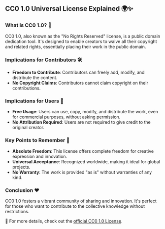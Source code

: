 ## CC0 1.0 Universal License Explained 🌍✨

### What is CC0 1.0? 🤔
CC0 1.0, also known as the "No Rights Reserved" license, is a public domain dedication tool. It's designed to enable creators to waive all their copyright and related rights, essentially placing their work in the public domain.

### Implications for Contributors 🛠️
- **Freedom to Contribute**: Contributors can freely add, modify, and distribute the content.
- **No Copyright Claims**: Contributors cannot claim copyright on their contributions.

### Implications for Users 👥
- **Free Usage**: Users can use, copy, modify, and distribute the work, even for commercial purposes, without asking permission.
- **No Attribution Required**: Users are not required to give credit to the original creator.

### Key Points to Remember 🌟
- **Absolute Freedom**: This license offers complete freedom for creative expression and innovation.
- **Universal Acceptance**: Recognized worldwide, making it ideal for global projects.
- **No Warranty**: The work is provided "as is" without warranties of any kind.

### Conclusion ❤️
CC0 1.0 fosters a vibrant community of sharing and innovation. It's perfect for those who want to contribute to the collective knowledge without restrictions.

🔗 For more details, check out the [official CC0 1.0 License](https://creativecommons.org/publicdomain/zero/1.0/).
